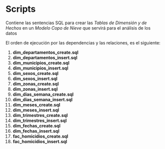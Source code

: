 # Scripts
Contiene las sentencias SQL para crear las _Tablas de Dimensión y de Hechos_ en un _Modelo Copo de Nieve_ que servirá para el análisis de los datos

El orden de ejecución por las dependencias y las relaciones, es el siguiente:
1. **dim_departamentos_create.sql**
2. **dim_departamentos_insert.sql**
3. **dim_municipios_create.sql**
4. **dim_municipios_insert.sql**
5. **dim_sexos_create.sql**
6. **dim_sexos_insert.sql**
7. **dim_zonas_create.sql**
8. **dim_zonas_insert.sql**
9. **dim_dias_semana_create.sql**
10. **dim_dias_semana_insert.sql**
11. **dim_meses_create.sql**
12. **dim_meses_insert.sql**
13. **dim_trimestres_create.sql**
14. **dim_trimestres_insert.sql**
15. **dim_fechas_create.sql**
16. **dim_fechas_insert.sql**
17. **fac_homicidios_create.sql**
18. **fac_homicidios_insert.sql**

